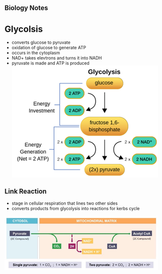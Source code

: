 ## Biology Notes
# Glycolsis 
* converts glucose to pyruvate
* oxidation of glucose to generate ATP
* occurs in the cytoplasm
* NAD+ takes elevtrons and turns it into NADH
* pyruvate is made and ATP is produced
![Glycolosis](Images/glycolosis.png)
## Link Reaction
* stage in cellular respiration that lines two other sides
* converts products from glycolysis into reactions for kerbs cycle

![LinkReaction](Images/linkreaction.jpeg)